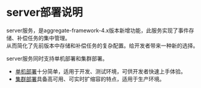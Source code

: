 # server部署说明
server服务，是aggregate-framework-4.x版本新增功能，此服务实现了事件存储、补偿任务的集中管理。    
从而简化了先前版本中存储和补偿任务的复杂配置。给开发者带来一种新的选择。  
  
server服务同时支持单机部署和集群部署。  
- [单机部署](/zh-cn/aggdocs/ops/server/deploy-alone.html)十分简单，适用于开发、测试环境，可供开发者快速上手体验。  
- [集群部署](/zh-cn/aggdocs/ops/server/deploy-cluster.html)具备高可用、可实时扩缩容的特点，适用于生产环境。  
